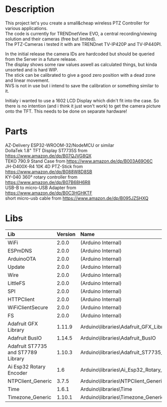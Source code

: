 # Description
This project let's you create a small&cheap wireless PTZ Controller for various applications.<br>
The code is currently for TRENDnetView EVO, a central recording/viewing solution and their cameras (free but limited).<br>
The PTZ-Cameras i tested it with are TRENDnet TV-IP420P and TV-IP440PI.<br>


In the initial release the camera IDs are hardcoded but should be queried from the Server in a future release.<br>
The display shows some raw values aswell as calculated things, but kinda unsorted and is hard WIP.<br>
The stick can be calibrated to give a good zero position with a dead zone and linear movement.<br>
NVS is not in use but i intend to save the calibration or something similar to it.<br>


Initialy i wanted to use a 1602 LCD Display which didn't fit into the case. So there is no intention (and i think it just won't work) to get the camera picture onto the TFT. This needs to be done on separate hardware!
# Parts
AZ-Delivery ESP32-WROOM-32/NodeMCU or similar<br>
DollaTek 1.8" TFT Display ST7735S from https://www.amazon.de/dp/B07QJVG8QX<br>
TEKO 790.9 Stand Case from https://www.amazon.de/dp/B003A69O6C<br>
JH-D400X-R4 10K 4D PTZ-Stick from https://www.amazon.de/dp/B088W8D8SB<br>
KY-040 360° rotary controller from https://www.amazon.de/dp/B07B68H6R8<br>
USB-B to micro-USB Adapter from https://www.amazon.de/dp/B0C3HGHKTF<br>
short micro-usb cable from https://www.amazon.de/dp/B095JZSHXQ

# Libs
|Lib                                |Version | Name|
| :---                             | :---  | :--- |
|WiFi                               | 2.0.0  |  (Arduino Internal)|
|ESPmDNS                            | 2.0.0  | (Arduino Internal)|
|ArduinoOTA                         | 2.0.0  | (Arduino Internal)|
|Update                             | 2.0.0  | (Arduino Internal)|
|Wire                               | 2.0.0  | (Arduino Internal)|
|LittleFS                           | 2.0.0  | (Arduino Internal)|
|SPI                                | 2.0.0  | (Arduino Internal)|
|HTTPClient                         | 2.0.0  | (Arduino Internal)|
|WiFiClientSecure                   | 2.0.0  | (Arduino Internal)|
|FS                                 | 2.0.0  | (Arduino Internal)|
|Adafruit GFX Library               | 1.11.9 | Arduino\libraries\Adafruit_GFX_Library|
|Adafruit BusIO                     | 1.14.5 | Arduino\libraries\Adafruit_BusIO|
|Adafruit ST7735 and ST7789 Library | 1.10.3 | Arduino\libraries\Adafruit_ST7735_and_ST7789_Library|
|Ai Esp32 Rotary Encoder            | 1.6    | Arduino\libraries\Ai_Esp32_Rotary_Encoder|
|NTPClient_Generic                  | 3.7.5  | Arduino\libraries\NTPClient_Generic|
|Time                               | 1.6.1  | Arduino\libraries\Time|
|Timezone_Generic                   | 1.10.1 | Arduino\libraries\Timezone_Generic|

